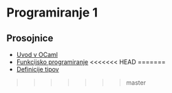 # Programiranje 1

## Prosojnice

* [Uvod v OCaml](https://rawgit.com/matijapretnar/programiranje-1/master/4-uvod-v-ocaml/predavanja/prosojnice.html)
* [Funkcijsko programiranje](https://rawgit.com/matijapretnar/programiranje-1/master/5-funkcijsko-programiranje/predavanja/prosojnice.html)
<<<<<<< HEAD
=======
* [Definicije tipov](https://rawgit.com/matijapretnar/programiranje-1/master/6-definicije-tipov/predavanja/prosojnice.html)
>>>>>>> master
